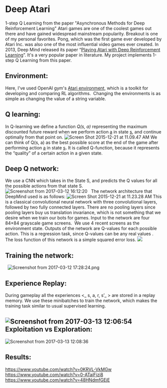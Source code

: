 # Deep Atari
1-step Q Learning from  the paper "Asynchronous Methods for Deep Reinforcement Learning" 
Atari games are one of the coolest games out there and have gained widespread mainstream popularity. Breakout is one of my personal favorites. Pong, which was the first game ever developed by Atari Inc. was also one of the most influential video games ever created. In 2013, Deep Mind released its paper “[Playing Atari with Deep Reinforcement Learning](http://arxiv.org/abs/1312.5602)”. It's a very popular paper in literature. My project implements <span class="col-11 text-gray-dark mr-2">1-step Q Learning</span> from this paper.

## Environment:

Here, I've used OpenAI gym's [Atari environment](https://github.com/openai/gym#atari), which is a toolkit for developing and comparing RL algorithms.  Changing the environments is as simple as changing the value of a string variable.

## Q learning:

In Q-learning we define a function _Q(s, a)_ representing the maximum discounted future reward when we perform action <u>a</u> in state <u>s</u>, and continue optimally from that point on. ![Screen Shot 2015-12-21 at 11.09.47 AM](https://www.nervanasys.com/wp-content/uploads/2015/12/Screen-Shot-2015-12-21-at-11.09.47-AM.png) We can think of Q(s, a) as the best possible score at the end of the game after performing action <u>a</u> in state <u>s</u>**.** It is called Q-function, because it represents the “quality” of a certain action in a given state.

## Deep Q network:

We use a CNN which takes in the State S, and predicts the Q values for all the possible actions from that state S.  ![Screenshot from 2017-03-12 16:12:20](https://bhaktipriya96.files.wordpress.com/2017/03/screenshot-from-2017-03-12-161220.png)   The network architecture that DeepMind used is as follows: ![Screen Shot 2015-12-21 at 11.23.28 AM](https://www.nervanasys.com/wp-content/uploads/2015/12/Screen-Shot-2015-12-21-at-11.23.28-AM.png) This is a classical convolutional neural network with three convolutional layers, followed by two fully connected layers. There are no pooling layers since pooling layers buy us translation invariance, which is not something that we desire when we train our bots for games. Input to the network are four 84×84 grayscale game screens.  We use 4 recent screens as the environment state. Outputs of the network are Q-values for each possible action. This is a regression task, since Q-values can be any real values . The loss function of this network is a simple squared error loss. ![](https://www.nervanasys.com/wp-content/uploads/2015/12/formula.png)  

## Training the network:

  ![Screenshot from 2017-03-12 17:28:24.png](https://bhaktipriya96.files.wordpress.com/2017/03/screenshot-from-2017-03-12-172824.png)  

## Experience Replay:

During gameplay all the experiences <_ s, a, r, s’_ > are stored in a replay memory. We use these minibatches to train the network, which makes the training task similar to usual supervised learning.

## ![Screenshot from 2017-03-13 12:06:54](https://bhaktipriya96.files.wordpress.com/2017/03/screenshot-from-2017-03-13-120654.png)Exploitation vs Exploration:

![Screenshot from 2017-03-13 12:08:36](https://bhaktipriya96.files.wordpress.com/2017/03/screenshot-from-2017-03-13-120836.png)

## Results:

https://www.youtube.com/watch?v=0KRVL-VkMGw https://www.youtube.com/watch?v=0-ATaiFjzi8 https://www.youtube.com/watch?v=48HNdmfGEjE
